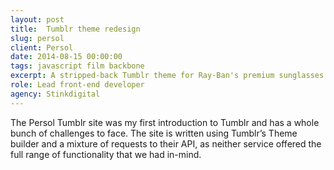 ```yaml
---
layout: post
title:  Tumblr theme redesign
slug: persol
client: Persol
date: 2014-08-15 00:00:00
tags: javascript film backbone
excerpt: A stripped-back Tumblr theme for Ray-Ban's premium sunglasses brand Persol
role: Lead front-end developer
agency: Stinkdigital
---
```

The Persol Tumblr site was my first introduction to Tumblr and has a whole bunch of challenges to face. The site is written using Tumblr’s Theme builder and a mixture of requests to their API, as neither service offered the full range of functionality that we had in-mind.
